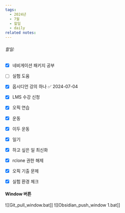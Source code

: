 ```yaml
---
tags:
  - 2024년
  - 7월
  - 할일
  - daily
related notes:
---
```

###### 할일:
- [x] 네비게이션 패키지 공부
- [ ] 실험 도움 
- [x] 옵시디언 강의 하나 ✅ 2024-07-04
- [x] LMS 수강 신청
- [x] 오픽 연습
- [x] 운동
- [x] 이두 운동
- [x] 일기
- [x] 하고 싶은 일 최신화
- [x] rclone 권한 해제
- [x] 오픽 기출 문제
- [x] 실험 환경 체크






####  Window 버튼
![[Git_pull_window.bat]]
![[Obsidian_push_window 1.bat]]

